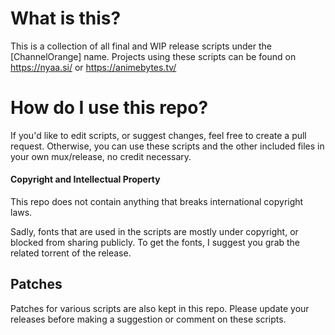 # What is this?

This is a collection of all final and WIP release scripts under the [ChannelOrange] name.
Projects using these scripts can be found on https://nyaa.si/ or https://animebytes.tv/

# How do I use this repo?

If you'd like to edit scripts, or suggest changes, feel free to create a pull request.
Otherwise, you can use these scripts and the other included files in your own mux/release, no credit necessary.

#### Copyright and Intellectual Property

This repo does not contain anything that breaks international copyright laws.

Sadly, fonts that are used in the scripts are mostly under copyright, or blocked from sharing publicly. To get the fonts, I suggest you grab the related torrent of the release.

## Patches

Patches for various scripts are also kept in this repo. Please update your releases before making a suggestion or comment on these scripts.

